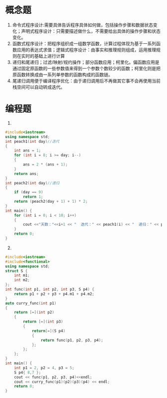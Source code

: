 # 概念题

1. 命令式程序设计:需要具体告诉程序具体如何做，包括操作步骤和数据状态变化；声明式程序设计：只需要描述做什么，不需要给出具体的操作步骤和状态变化。
2. 函数式程序设计：把程序组织成一组数学函数，计算过程体现为基于一系列函数应用的表达式求值；逻辑式程序设计：由事实和推理规则组成，运用推理规则在实时的基础上进行计算
3. 递归和尾递归；过滤/映射/规约操作；部分函数应用；柯里化。偏函数应用是通过固定原函数的一些参数值来得到一个参数个数较少的函数；柯里化则是把原函数转换成由一系列单参数的函数构成的函数链。
4. 尾递归调用便于编译程序优化：由于递归调用后不再做其它事不会再使用当前栈空间可以自动转成迭代。

# 编程题

1. 

```c++
#include<iostream>
using namespace std;
int peach1(int day)//迭代
{	
	int ans = 1;
	for (int i = 8; i >= day; i--)
	{
		ans = 2 * (ans + 1);
	}
	return ans;
}
int peach2(int day)//递归
{
	if (day == 9)
		return 1;
	return (peach2(day + 1) + 1) * 2;
}
int main() {
	for (int i = 0; i < 10; i++)
	{
		cout <<"天数："<<i+1 << "	迭代：" << peach1(i) << "	递归：" << peach2(i) << endl;
	}
	return 0;
}
```

2. 

```c++
#include<iostream>
#include<functional>
using namespace std;
struct S {
	int m1;
	int m2;
};
int func(int p1, int p2, int p3, S p4) {
	return p1 + p2 + p3 + p4.m1 + p4.m2;
}
auto curry_func(int p1)
{
	return [=](int p2)
	{
		return [=](int p3)
		{
			return[=](S p4)
			{
				return func(p1, p2, p3, p4);
			};
		};
	};
}
int main() {
	int p1 = 2, p2 = 4, p3 = 5;
	S p4{ 8,7 };
	cout << func(p1, p2, p3, p4)<<endl;
	cout << curry_func(p1)(p2)(p3)(p4) << endl;
	return 0;
}
```

